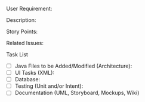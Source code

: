 [//]: # (These are comments and are used for reference and will not show up in the PR)

User Requirement:

[//]: # (Please Add labels for type of issue)

Description:

[//]: # (If an issue is a bug or defect, please list steps to be able to reproduce bug and a screenshot of the defect i.e terminal message)

Story Points:

Related Issues:

Task List

- [ ] Java Files to  be Added/Modified (Architecture):
- [ ] UI Tasks (XML):
- [ ] Database:
- [ ] Testing (Unit and/or Intent):
- [ ] Documentation (UML, Storyboard, Mockups, Wiki)

[//]: # (Notes:)
[//]: # (- Testing and Documentation tasks should always be assumed, but only need to be explicitly stated if there is something that ~~does not~~ need modification. For example,)
[//]: # (some Issues/Stories may not require one of Unit or Intent tests, and this should be indicated in the task list.)
[//]: # (- Code Reviews are also always assumed to be required, but an issue should only indicate in the description if a review is not required, but someone still shouldn't)
[//]: # (merge their own pull request)
